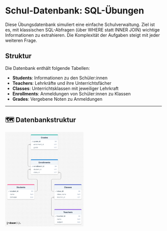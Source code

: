 # Schul-Datenbank: SQL-Übungen

Diese Übungsdatenbank simuliert eine einfache Schulverwaltung. Ziel ist es, mit klassischen SQL-Abfragen (über WHERE statt INNER JOIN) wichtige Informationen zu extrahieren. Die Komplexität der Aufgaben steigt mit jeder weiteren Frage.

## Struktur
Die Datenbank enthält folgende Tabellen:

- **Students**: Informationen zu den Schüler:innen
- **Teachers**: Lehrkräfte und ihre Unterrichtsfächer
- **Classes**: Unterrichtsklassen mit jeweiliger Lehrkraft
- **Enrollments**: Anmeldungen von Schüler:innen zu Klassen
- **Grades**: Vergebene Noten zu Anmeldungen

---

## 🗺️ Datenbankstruktur

<img src="./diagram.png" style="width: 50%">
